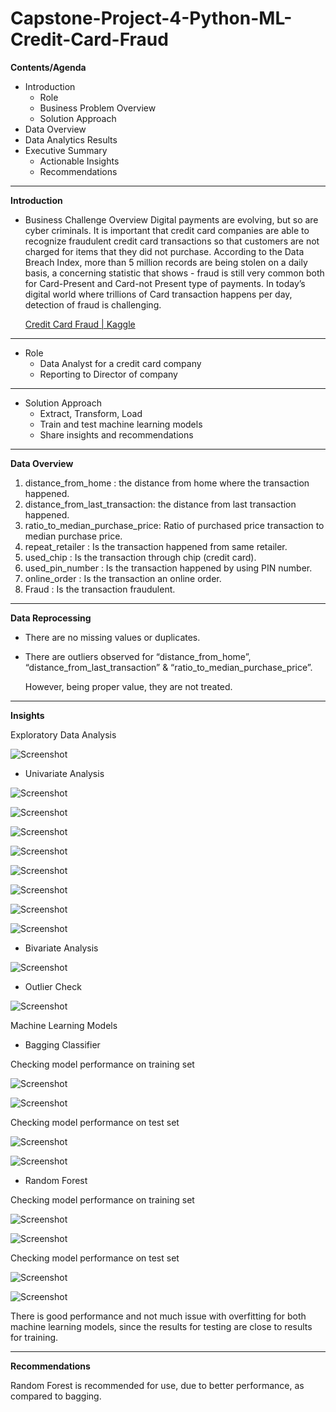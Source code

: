 # Capstone-Project-4-Python-ML-Credit-Card-Fraud
**Contents/Agenda**
  * Introduction
    - Role
    - Business Problem Overview
    - Solution Approach
  * Data Overview
  * Data Analytics Results
  * Executive Summary 
    - Actionable Insights
    - Recommendations
--------------------------------------------------------------------------------------------------------------------------------------------------------------------------------
**Introduction**
* Business Challenge Overview
Digital payments are evolving, but so are cyber criminals.
It is important that credit card companies are able to recognize fraudulent credit card transactions so that customers are not charged for items that they did not purchase.
According to the Data Breach Index, more than 5 million records are being stolen on a daily basis, a concerning statistic that shows - fraud is still very common both for Card-Present and Card-not Present type of payments.
In today’s digital world where trillions of Card transaction happens per day, detection of fraud is challenging.

  [Credit Card Fraud | Kaggle](https://www.kaggle.com/datasets/dhanushnarayananr/credit-card-fraud)
--------------------------------------------------------------------------------------------------------------------------------------------------------------------------------
* Role
  - Data Analyst for a credit card company
  - Reporting to Director of company
--------------------------------------------------------------------------------------------------------------------------------------------------------------------------------
* Solution Approach
  - Extract, Transform, Load
  - Train and test machine learning models
  - Share insights and recommendations
--------------------------------------------------------------------------------------------------------------------------------------------------------------------------------
**Data Overview**
  1. distance_from_home            : the distance from home where the transaction happened.
  2. distance_from_last_transaction: the distance from last transaction happened.
  3. ratio_to_median_purchase_price: Ratio of purchased price transaction to median purchase price.
  4. repeat_retailer               : Is the transaction happened from same retailer.
  5. used_chip                     : Is the transaction through chip (credit card).
  6. used_pin_number               : Is the transaction happened by using PIN number.
  7. online_order                  : Is the transaction an online order.
  8. Fraud                         : Is the transaction fraudulent.
--------------------------------------------------------------------------------------------------------------------------------------------------------------------------------
**Data Reprocessing**
  - There are no missing values or duplicates.
  - There are outliers observed for “distance_from_home”, “distance_from_last_transaction” & “ratio_to_median_purchase_price”.

    However, being proper value, they are not treated.
--------------------------------------------------------------------------------------------------------------------------------------------------------------------------------
**Insights**

Exploratory Data Analysis

![Screenshot](https://i.imgur.com/zTZ3bXn.png)

* Univariate Analysis

![Screenshot](https://i.imgur.com/7vEGgsd.png)

![Screenshot](https://i.imgur.com/UIz6Mcp.png)

![Screenshot](https://i.imgur.com/iS6w6iH.png)

![Screenshot](https://i.imgur.com/HNDn3eu.png)

![Screenshot](https://i.imgur.com/a98DBkL.png)

![Screenshot](https://i.imgur.com/hRztHfn.png)

![Screenshot](https://i.imgur.com/x02aJtX.png)

![Screenshot](https://i.imgur.com/vuoZ7FS.png)

* Bivariate Analysis

![Screenshot](https://i.imgur.com/VxthtQs.png)


* Outlier Check

![Screenshot](https://i.imgur.com/ZxxFUoS.png)

Machine Learning Models

* Bagging Classifier

Checking model performance on training set

![Screenshot](https://i.imgur.com/ZSQ3Ev5.png)

![Screenshot](https://i.imgur.com/X1Zoqm9.png)

Checking model performance on test set

![Screenshot](https://i.imgur.com/9eIbVyr.png)

![Screenshot](https://i.imgur.com/kj0YnP4.png)


* Random Forest

Checking model performance on training set

![Screenshot](https://i.imgur.com/Ni6Kzq0.png)

![Screenshot](https://i.imgur.com/paqXT6J.png)

Checking model performance on test set

![Screenshot](https://i.imgur.com/Ni6Kzq0.png)

![Screenshot](https://i.imgur.com/OGSmAQN.png)

There is good performance and not much issue with overfitting for both machine learning models, since the results for testing are close to results for training.

--------------------------------------------------------------------------------------------------------------------------------------------------------------------------------
**Recommendations**

Random Forest is recommended for use, due to better performance, as compared to bagging.
